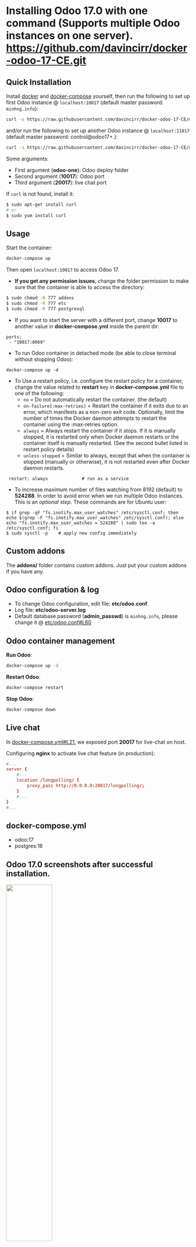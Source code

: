 # Installing Odoo 17.0 with one command (Supports multiple Odoo instances on one server). https://github.com/davincirr/docker-odoo-17-CE.git

## Quick Installation

Install [docker](https://docs.docker.com/get-docker/) and [docker-compose](https://docs.docker.com/compose/install/) yourself, then run the following to set up first Odoo instance @ `localhost:10017` (default master password: `minhng.info`):

``` bash
curl -s https://raw.githubusercontent.com/davincirr/docker-odoo-17-CE/master/run.sh | sudo bash -s produccion-odoo17CE 10017 20017
```
and/or run the following to set up another Odoo instance @ `localhost:11017` (default master password: control@odoo17+.):

``` bash
curl -s https://raw.githubusercontent.com/davincirr/docker-odoo-17-CE/master/run.sh | sudo bash -s prueba-odoo17CE 11017 21017
```

Some arguments:
* First argument (**odoo-one**): Odoo deploy folder
* Second argument (**10017**): Odoo port
* Third argument (**20017**): live chat port

If `curl` is not found, install it:

``` bash
$ sudo apt-get install curl
# or
$ sudo yum install curl
```

## Usage

Start the container:
``` sh
docker-compose up
```
Then open `localhost:10017` to access Odoo 17.

- **If you get any permission issues**, change the folder permission to make sure that the container is able to access the directory:

``` sh
$ sudo chmod -R 777 addons
$ sudo chmod -R 777 etc
$ sudo chmod -R 777 postgresql
```

- If you want to start the server with a different port, change **10017** to another value in **docker-compose.yml** inside the parent dir:

```
ports:
 - "10017:8069"
```

- To run Odoo container in detached mode (be able to close terminal without stopping Odoo):

```
docker-compose up -d
```

- To Use a restart policy, i.e. configure the restart policy for a container, change the value related to **restart** key in **docker-compose.yml** file to one of the following:
   - `no` =	Do not automatically restart the container. (the default)
   - `on-failure[:max-retries]` =	Restart the container if it exits due to an error, which manifests as a non-zero exit code. Optionally, limit the number of times the Docker daemon attempts to restart the container using the :max-retries option.
  - `always` =	Always restart the container if it stops. If it is manually stopped, it is restarted only when Docker daemon restarts or the container itself is manually restarted. (See the second bullet listed in restart policy details)
  - `unless-stopped`	= Similar to always, except that when the container is stopped (manually or otherwise), it is not restarted even after Docker daemon restarts.
```
 restart: always             # run as a service
```

- To increase maximum number of files watching from 8192 (default) to **524288**. In order to avoid error when we run multiple Odoo instances. This is an *optional step*. These commands are for Ubuntu user:

```
$ if grep -qF "fs.inotify.max_user_watches" /etc/sysctl.conf; then echo $(grep -F "fs.inotify.max_user_watches" /etc/sysctl.conf); else echo "fs.inotify.max_user_watches = 524288" | sudo tee -a /etc/sysctl.conf; fi
$ sudo sysctl -p    # apply new config immediately
``` 

## Custom addons

The **addons/** folder contains custom addons. Just put your custom addons if you have any.

## Odoo configuration & log

* To change Odoo configuration, edit file: **etc/odoo.conf**.
* Log file: **etc/odoo-server.log**
* Default database password (**admin_passwd**) is `minhng.info`, please change it @ [etc/odoo.conf#L60](/etc/odoo.conf#L60)

## Odoo container management

**Run Odoo**:

``` bash
docker-compose up -d
```

**Restart Odoo**:

``` bash
docker-compose restart
```

**Stop Odoo**:

``` bash
docker-compose down
```

## Live chat

In [docker-compose.yml#L21](docker-compose.yml#L21), we exposed port **20017** for live-chat on host.

Configuring **nginx** to activate live chat feature (in production):

``` conf
#...
server {
    #...
    location /longpolling/ {
        proxy_pass http://0.0.0.0:20017/longpolling/;
    }
    #...
}
#...
```

## docker-compose.yml

* odoo:17
* postgres:16

## Odoo 17.0 screenshots after successful installation.

<img src="screenshots/odoo-17-welcome-screenshot.png" width="50%">

<img src="screenshots/odoo-17-apps-screenshot.png" width="100%">

<img src="screenshots/odoo-17-sales-screen.png" width="100%">

<img src="screenshots/odoo-17-product-form.png" width="100%">
